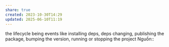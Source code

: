 ```yaml
---
share: true
created: 2023-10-30T14:29
updated: 2025-06-10T11:19
---
```

the lifecycle being events like installing deps, deps changing, publishing the package, bumping the version, running or stopping the project
Nguồn:: 